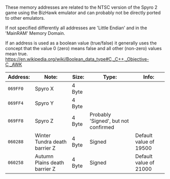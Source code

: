 
These memory addresses are related to the NTSC version of the Spyro 2 game using the BizHawk emulator and can probably not be directly ported to other emulators.

If not specified differently all addresses are 'Little Endian' and in the 'MainRAM' Memory Domain.

If an address is used as a boolean value (true/false) it generally uses the concept that the value 0 (zero) means false and all other (non-zero) values mean true.
https://en.wikipedia.org/wiki/Boolean_data_type#C,_C++,_Objective-C,_AWK

| Address: |  Note:  | Size:  |  Type:   | Info: |
| -------- | ------- | ------ | -------- | ----- |
| `069FF0` | Spyro X | 4 Byte |          |       |
| `069FF4` | Spyro Y | 4 Byte |          |       |
| `069FF8` | Spyro Z | 4 Byte | Probably 'Signed', but not confirmed |       |
| `060288` | Winter Tundra death barrier Z | 4 Byte | Signed | Default value of 19500 |
| `060258` | Autumn Plains death barrier Z | 4 Byte | Signed | Default value of 21000 |
